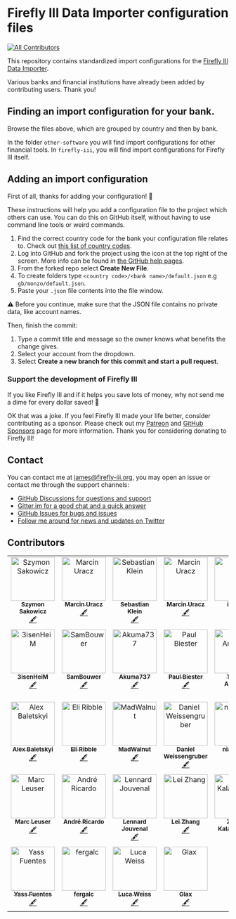 # Firefly III Data Importer configuration files
<!-- ALL-CONTRIBUTORS-BADGE:START - Do not remove or modify this section -->
[![All Contributors](https://img.shields.io/badge/all_contributors-32-orange.svg?style=flat-square)](#contributors-)
<!-- ALL-CONTRIBUTORS-BADGE:END -->

This repository contains standardized import configurations for the [Firefly III Data Importer](https://github.com/firefly-iii/data-importer).

Various banks and financial institutions have already been added by contributing users. Thank you!

## Finding an import configuration for your bank.

Browse the files above, which are grouped by country and then by bank.

In the folder `other-software` you will find import configurations for other financial tools. In `firefly-iii`, you will find import configurations for Firefly III itself.

## Adding an import configuration

First of all, thanks for adding your configuration! 🎉

These instructions will help you add a configuration file to the project which others can use. You can do this on GitHub itself, without having to use command line tools or weird commands.

1. Find the correct country code for the bank your configuration file relates to. Check out [this list of country codes](https://en.wikipedia.org/wiki/ISO_3166-1_alpha-2#Officially_assigned_code_elements).
2. Log into GitHub and fork the project using the icon at the top right of the screen.  More info can be found in [the GitHub help pages](https://docs.github.com/en/github/getting-started-with-github/fork-a-repo).
3. From the forked repo select **Create New File**.
4. To create folders type `<country code>/<bank name>/default.json` e.g `gb/monzo/default.json`.
5. Paste your `.json` file contents into the file window.

⚠️ Before you continue, make sure that the JSON file contains no private data, like account names.

Then, finish the commit:

1. Type a commit title and message so the owner knows what benefits the change gives.
2. Select your account from the dropdown.
3. Select __Create a new branch for this commit and start a pull request__.

### Support the development of Firefly III

If you like Firefly III and if it helps you save lots of money, why not send me a dime for every dollar saved! :tada:

OK that was a joke. If you feel Firefly III made your life better, consider contributing as a sponsor. Please check out my [Patreon](https://www.patreon.com/jc5) and [GitHub Sponsors](https://github.com/sponsors/JC5) page for more information. Thank you for considering donating to Firefly III!

## Contact

You can contact me at [james@firefly-iii.org](mailto:james@firefly-iii.org), you may open an issue or contact me through the support channels:

- [GitHub Discussions for questions and support](https://github.com/firefly-iii/firefly-iii/discussions/)
- [Gitter.im for a good chat and a quick answer](https://gitter.im/firefly-iii/firefly-iii)
- [GitHub Issues for bugs and issues](https://github.com/firefly-iii/firefly-iii/issues)
- [Follow me around for news and updates on Twitter](https://twitter.com/Firefly_iii)

## Contributors

<!-- ALL-CONTRIBUTORS-LIST:START - Do not remove or modify this section -->
<!-- prettier-ignore-start -->
<!-- markdownlint-disable -->
<table>
  <tbody>
    <tr>
      <td align="center" valign="top" width="14.28%"><a href="https://sakowi.cz"><img src="https://avatars0.githubusercontent.com/u/13169301?v=4?s=100" width="100px;" alt="Szymon Sakowicz"/><br /><sub><b>Szymon Sakowicz</b></sub></a><br /><a href="#content-sakowicz" title="Content">🖋</a></td>
      <td align="center" valign="top" width="14.28%"><a href="https://github.com/muracz"><img src="https://avatars1.githubusercontent.com/u/9215725?v=4?s=100" width="100px;" alt="Marcin Uracz"/><br /><sub><b>Marcin Uracz</b></sub></a><br /><a href="#content-muracz" title="Content">🖋</a></td>
      <td align="center" valign="top" width="14.28%"><a href="https://github.com/sebastianklein96"><img src="https://avatars2.githubusercontent.com/u/22731416?v=4?s=100" width="100px;" alt="Sebastian Klein"/><br /><sub><b>Sebastian Klein</b></sub></a><br /><a href="#content-sebastianklein96" title="Content">🖋</a></td>
      <td align="center" valign="top" width="14.28%"><a href="https://github.com/muracz"><img src="https://avatars1.githubusercontent.com/u/9215725?v=4?s=100" width="100px;" alt="Marcin Uracz"/><br /><sub><b>Marcin Uracz</b></sub></a><br /><a href="#content-muracz" title="Content">🖋</a></td>
      <td align="center" valign="top" width="14.28%"><a href="https://github.com/ilakast"><img src="https://avatars3.githubusercontent.com/u/1414477?v=4?s=100" width="100px;" alt="ilakast"/><br /><sub><b>ilakast</b></sub></a><br /><a href="https://github.com/firefly-iii/import-configurations/commits?author=ilakast" title="Documentation">📖</a> <a href="#content-ilakast" title="Content">🖋</a></td>
      <td align="center" valign="top" width="14.28%"><a href="https://github.com/baocin"><img src="https://avatars0.githubusercontent.com/u/5463986?v=4?s=100" width="100px;" alt="Michael Pedersen"/><br /><sub><b>Michael Pedersen</b></sub></a><br /><a href="#plugin-baocin" title="Plugin/utility libraries">🔌</a></td>
      <td align="center" valign="top" width="14.28%"><a href="https://federicociro.com"><img src="https://avatars2.githubusercontent.com/u/25438748?v=4?s=100" width="100px;" alt="Federico"/><br /><sub><b>Federico</b></sub></a><br /><a href="https://github.com/firefly-iii/import-configurations/issues?q=author%3Afedericociro" title="Bug reports">🐛</a></td>
    </tr>
    <tr>
      <td align="center" valign="top" width="14.28%"><a href="https://github.com/3isenHeiM"><img src="https://avatars0.githubusercontent.com/u/26417172?v=4?s=100" width="100px;" alt="3isenHeiM"/><br /><sub><b>3isenHeiM</b></sub></a><br /><a href="#content-3isenHeiM" title="Content">🖋</a></td>
      <td align="center" valign="top" width="14.28%"><a href="https://github.com/SamBouwer"><img src="https://avatars3.githubusercontent.com/u/6918900?v=4?s=100" width="100px;" alt="SamBouwer"/><br /><sub><b>SamBouwer</b></sub></a><br /><a href="#content-SamBouwer" title="Content">🖋</a></td>
      <td align="center" valign="top" width="14.28%"><a href="https://github.com/Akuma737"><img src="https://avatars2.githubusercontent.com/u/1916021?v=4?s=100" width="100px;" alt="Akuma737"/><br /><sub><b>Akuma737</b></sub></a><br /><a href="#content-Akuma737" title="Content">🖋</a></td>
      <td align="center" valign="top" width="14.28%"><a href="https://paul.biester.pro"><img src="https://avatars0.githubusercontent.com/u/2650326?v=4?s=100" width="100px;" alt="Paul Biester"/><br /><sub><b>Paul Biester</b></sub></a><br /><a href="#content-isonet" title="Content">🖋</a></td>
      <td align="center" valign="top" width="14.28%"><a href="https://www.linkedin.com/in/thiagogpa/"><img src="https://avatars.githubusercontent.com/u/39960304?v=4?s=100" width="100px;" alt="Thiago Andrade"/><br /><sub><b>Thiago Andrade</b></sub></a><br /><a href="#content-thiagogpa" title="Content">🖋</a></td>
      <td align="center" valign="top" width="14.28%"><a href="http://rolisz.ro"><img src="https://avatars.githubusercontent.com/u/426313?v=4?s=100" width="100px;" alt="Roland Szabo"/><br /><sub><b>Roland Szabo</b></sub></a><br /><a href="#content-rolisz" title="Content">🖋</a></td>
      <td align="center" valign="top" width="14.28%"><a href="http://kenric.in/"><img src="https://avatars.githubusercontent.com/u/5753813?v=4?s=100" width="100px;" alt="Kenric D'Souza"/><br /><sub><b>Kenric D'Souza</b></sub></a><br /><a href="#content-AzureByte" title="Content">🖋</a></td>
    </tr>
    <tr>
      <td align="center" valign="top" width="14.28%"><a href="https://baletskyi.me"><img src="https://avatars.githubusercontent.com/u/11590484?v=4?s=100" width="100px;" alt="Alex Baletskyi"/><br /><sub><b>Alex Baletskyi</b></sub></a><br /><a href="#content-baletskyi" title="Content">🖋</a></td>
      <td align="center" valign="top" width="14.28%"><a href="https://github.com/EliRibble"><img src="https://avatars.githubusercontent.com/u/2319207?v=4?s=100" width="100px;" alt="Eli Ribble"/><br /><sub><b>Eli Ribble</b></sub></a><br /><a href="#content-EliRibble" title="Content">🖋</a></td>
      <td align="center" valign="top" width="14.28%"><a href="https://github.com/MadWalnut"><img src="https://avatars.githubusercontent.com/u/33835479?v=4?s=100" width="100px;" alt="MadWalnut"/><br /><sub><b>MadWalnut</b></sub></a><br /><a href="#content-MadWalnut" title="Content">🖋</a></td>
      <td align="center" valign="top" width="14.28%"><a href="https://github.com/weissi1994"><img src="https://avatars.githubusercontent.com/u/846897?v=4?s=100" width="100px;" alt="Daniel Weissengruber"/><br /><sub><b>Daniel Weissengruber</b></sub></a><br /><a href="#content-weissi1994" title="Content">🖋</a></td>
      <td align="center" valign="top" width="14.28%"><a href="https://github.com/niallperks"><img src="https://avatars.githubusercontent.com/u/35839988?v=4?s=100" width="100px;" alt="niallperks"/><br /><sub><b>niallperks</b></sub></a><br /><a href="#content-niallperks" title="Content">🖋</a></td>
      <td align="center" valign="top" width="14.28%"><a href="https://leonjza.github.io/"><img src="https://avatars.githubusercontent.com/u/1148127?v=4?s=100" width="100px;" alt="Leon Jacobs"/><br /><sub><b>Leon Jacobs</b></sub></a><br /><a href="#content-leonjza" title="Content">🖋</a></td>
      <td align="center" valign="top" width="14.28%"><a href="https://github.com/Dave4234"><img src="https://avatars.githubusercontent.com/u/86469014?v=4?s=100" width="100px;" alt="Dave4234"/><br /><sub><b>Dave4234</b></sub></a><br /><a href="#content-Dave4234" title="Content">🖋</a></td>
    </tr>
    <tr>
      <td align="center" valign="top" width="14.28%"><a href="https://github.com/marcquark"><img src="https://avatars.githubusercontent.com/u/23556080?v=4?s=100" width="100px;" alt="Marc Leuser"/><br /><sub><b>Marc Leuser</b></sub></a><br /><a href="#content-marcquark" title="Content">🖋</a></td>
      <td align="center" valign="top" width="14.28%"><a href="https://github.com/arbezerra"><img src="https://avatars.githubusercontent.com/u/5190728?v=4?s=100" width="100px;" alt="André Ricardo"/><br /><sub><b>André Ricardo</b></sub></a><br /><a href="#content-arbezerra" title="Content">🖋</a></td>
      <td align="center" valign="top" width="14.28%"><a href="https://github.com/le-jou"><img src="https://avatars.githubusercontent.com/u/28442160?v=4?s=100" width="100px;" alt="Lennard Jouvenal"/><br /><sub><b>Lennard Jouvenal</b></sub></a><br /><a href="#content-le-jou" title="Content">🖋</a></td>
      <td align="center" valign="top" width="14.28%"><a href="https://github.com/leizhang"><img src="https://avatars.githubusercontent.com/u/140418?v=4?s=100" width="100px;" alt="Lei Zhang"/><br /><sub><b>Lei Zhang</b></sub></a><br /><a href="#content-leizhang" title="Content">🖋</a></td>
      <td align="center" valign="top" width="14.28%"><a href="https://github.com/zannis"><img src="https://avatars.githubusercontent.com/u/1011451?v=4?s=100" width="100px;" alt="Zannis Kalampoukis"/><br /><sub><b>Zannis Kalampoukis</b></sub></a><br /><a href="#content-zannis" title="Content">🖋</a></td>
      <td align="center" valign="top" width="14.28%"><a href="https://github.com/mblankenstein"><img src="https://avatars.githubusercontent.com/u/802221?v=4?s=100" width="100px;" alt="Michel Blankenstein"/><br /><sub><b>Michel Blankenstein</b></sub></a><br /><a href="#content-mblankenstein" title="Content">🖋</a></td>
      <td align="center" valign="top" width="14.28%"><a href="https://github.com/terencejackson8000"><img src="https://avatars.githubusercontent.com/u/14046007?v=4?s=100" width="100px;" alt="terencejackson8000"/><br /><sub><b>terencejackson8000</b></sub></a><br /><a href="#content-terencejackson8000" title="Content">🖋</a></td>
    </tr>
    <tr>
      <td align="center" valign="top" width="14.28%"><a href="http://yassfuentes.es"><img src="https://avatars.githubusercontent.com/u/60194650?v=4?s=100" width="100px;" alt="Yass Fuentes"/><br /><sub><b>Yass Fuentes</b></sub></a><br /><a href="#content-backmind" title="Content">🖋</a></td>
      <td align="center" valign="top" width="14.28%"><a href="https://github.com/fergalc"><img src="https://avatars.githubusercontent.com/u/3813285?v=4?s=100" width="100px;" alt="fergalc"/><br /><sub><b>fergalc</b></sub></a><br /><a href="#content-fergalc" title="Content">🖋</a></td>
      <td align="center" valign="top" width="14.28%"><a href="https://z3ntu.xyz"><img src="https://avatars.githubusercontent.com/u/3768500?v=4?s=100" width="100px;" alt="Luca Weiss"/><br /><sub><b>Luca Weiss</b></sub></a><br /><a href="#content-z3ntu" title="Content">🖋</a></td>
      <td align="center" valign="top" width="14.28%"><a href="https://github.com/C9Glax"><img src="https://avatars.githubusercontent.com/u/13404778?v=4?s=100" width="100px;" alt="Glax"/><br /><sub><b>Glax</b></sub></a><br /><a href="#content-C9Glax" title="Content">🖋</a></td>
    </tr>
  </tbody>
</table>

<!-- markdownlint-restore -->
<!-- prettier-ignore-end -->

<!-- ALL-CONTRIBUTORS-LIST:END -->
